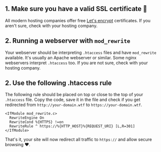 ## 1. Make sure you have a valid SSL certificate 🔐

All modern hosting companies offer free [Let's encrypt](https://letsencrypt.org/) certificates. If you aren't sure, check with your hosting company.

## 2. Running a webserver with `mod_rewrite`

Your webserver should be interpreting `.htaccess` files and have `mod_rewrite` available. It's usually an Apache webserver or similar. Some nginx webservers interpret `.htaccess` too. If you are not sure, check with your hosting company.

## 2. Use the following .htaccess rule

The following rule should be placed on top or close to the top of your `.htaccess` file. Copy the code, save it in the file and check if you get redirected from `http://your-domain.wtf` to `https://your-domain.wtf`.

```
<IfModule mod_rewrite.c>
  RewriteEngine On
  RewriteCond %{HTTPS} !=on
  RewriteRule ^ https://%{HTTP_HOST}%{REQUEST_URI} [L,R=301]
</IfModule>
```

That's it, your site will now redirect all traffic to `https://` and allow secure browsing ❤️.
